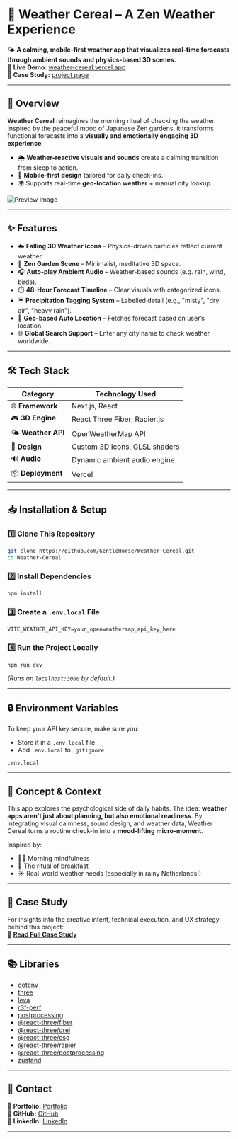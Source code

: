 # 🍵 Weather Cereal – A Zen Weather Experience

🌤️ **A calming, mobile-first weather app that visualizes real-time forecasts through ambient sounds and physics-based 3D scenes.**  
🔗 **Live Demo:** [weather-cereal.vercel.app](https://weather-cereal.vercel.app/)  
📖 **Case Study:** [project page](https://toshihito-endo.com/weather-cereal)

---

## 📌 Overview

**Weather Cereal** reimagines the morning ritual of checking the weather. Inspired by the peaceful mood of Japanese Zen gardens, it transforms functional forecasts into a **visually and emotionally engaging 3D experience**.

- 🌦️ **Weather-reactive visuals and sounds** create a calming transition from sleep to action.
- 📱 **Mobile-first design** tailored for daily check-ins.
- 🌍 Supports real-time **geo-location weather** + manual city lookup.

![Preview Image](/public/videos/weather-cereal/weather-cereal-preview.gif)

---

## ✨ Features

- ☁️ **Falling 3D Weather Icons** – Physics-driven particles reflect current weather.
- 🪷 **Zen Garden Scene** – Minimalist, meditative 3D space.
- 🎧 **Auto-play Ambient Audio** – Weather-based sounds (e.g. rain, wind, birds).
- ⏱️ **48-Hour Forecast Timeline** – Clear visuals with categorized icons.
- ☔ **Precipitation Tagging System** – Labelled detail (e.g., "misty", "dry air", "heavy rain").
- 📍 **Geo-based Auto Location** – Fetches forecast based on user’s location.
- 🌐 **Global Search Support** – Enter any city name to check weather worldwide.

---

## 🛠️ Tech Stack

| **Category**        | **Technology Used**          |
| ------------------- | ---------------------------- |
| 🌐 **Framework**     | Next.js, React               |
| 🎮 **3D Engine**     | React Three Fiber, Rapier.js |
| 🌤️ **Weather API**   | OpenWeatherMap API           |
| 🎨 **Design**        | Custom 3D Icons, GLSL shaders |
| 🔊 **Audio**         | Dynamic ambient audio engine |
| 📦 **Deployment**    | Vercel                       |

---

## 📥 Installation & Setup

### **1️⃣ Clone This Repository**

```sh
git clone https://github.com/GentleHorse/Weather-Cereal.git
cd Weather-Cereal
```

### **2️⃣ Install Dependencies**

```sh
npm install
```

### **3️⃣ Create a `.env.local` File**

```
VITE_WEATHER_API_KEY=your_openweathermap_api_key_here
```

### **4️⃣ Run the Project Locally**

```sh
npm run dev
```

_(Runs on `localhost:3000` by default.)_

---

## 🔒 Environment Variables

To keep your API key secure, make sure you:
- Store it in a `.env.local` file
- Add `.env.local` to `.gitignore`

```gitignore
.env.local
```

---

## 🧠 Concept & Context

This app explores the psychological side of daily habits. The idea: **weather apps aren't just about planning, but also emotional readiness**. By integrating visual calmness, sound design, and weather data, Weather Cereal turns a routine check-in into a **mood-lifting micro-moment**.

Inspired by:
- 🧘‍♂️ Morning mindfulness
- 🍵 The ritual of breakfast
- ☀️ Real-world weather needs (especially in rainy Netherlands!)

---

## 📖 Case Study

For insights into the creative intent, technical execution, and UX strategy behind this project:  
🔗 **[Read Full Case Study](https://toshihito-endo.com/weather-cereal)**

---

## 📚 Libraries

- [dotenv](https://www.npmjs.com/package/dotenv)
- [three](https://threejs.org/)
- [leva](https://github.com/pmndrs/leva)
- [r3f-perf](https://github.com/utsuboco/r3f-perf)
- [postprocessing](https://pmndrs.github.io/postprocessing/public/docs/)
- [@react-three/fiber](https://r3f.docs.pmnd.rs/getting-started/introduction)
- [@react-three/drei](https://github.com/pmndrs/drei)
- [@react-three/csg](https://github.com/pmndrs/react-three-csg)
- [@react-three/rapier](https://github.com/pmndrs/react-three-rapier)
- [@react-three/postprocessing](https://react-postprocessing.docs.pmnd.rs/introduction)
- [zustand](https://zustand.docs.pmnd.rs/getting-started/introduction)

---

## 📧 Contact

📌 **Portfolio:** [Portfolio](https://toshihito-endo.com/works)  
📌 **GitHub:** [GitHub](https://github.com/GentleHorse)  
📌 **LinkedIn:** [LinkedIn](https://www.linkedin.com/in/toshihito-endo-a68a82172/)

---
